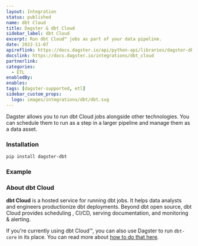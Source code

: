 ```yaml
---
layout: Integration
status: published
name: dbt Cloud
title: Dagster & dbt Cloud
sidebar_label: dbt Cloud
excerpt: Run dbt Cloud™ jobs as part of your data pipeline.
date: 2022-11-07
apireflink: https://docs.dagster.io/api/python-api/libraries/dagster-dbt#assets-dbt-cloud
docslink: https://docs.dagster.io/integrations/dbt_cloud
partnerlink:
categories:
  - ETL
enabledBy:
enables:
tags: [dagster-supported, etl]
sidebar_custom_props: 
  logo: images/integrations/dbt/dbt.svg
---
```


Dagster allows you to run dbt Cloud jobs alongside other technologies. You can schedule them to run as a step in a larger pipeline and manage them as a data asset.

### Installation

```bash
pip install dagster-dbt
```

### Example

<CodeExample path="docs_beta_snippets/docs_beta_snippets/integrations/dbt_cloud.py" language="python" />

### About dbt Cloud

**dbt Cloud** is a hosted service for running dbt jobs. It helps data analysts and engineers productionize dbt deployments. Beyond dbt open source, dbt Cloud provides scheduling , CI/CD, serving documentation, and monitoring & alerting.

If you're currently using dbt Cloud™, you can also use Dagster to run `dbt-core` in its place. You can read more about [how to do that here](https://dagster.io/blog/migrate-off-dbt-cloud).
